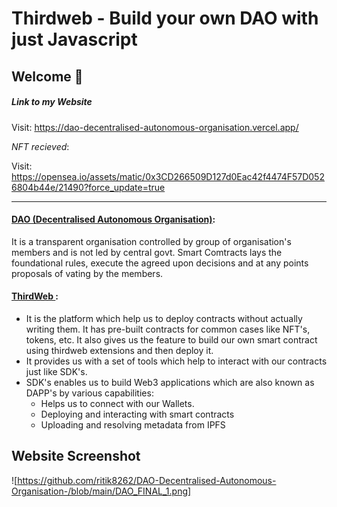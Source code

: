# **Thirdweb - Build your own DAO with just Javascript**

## **Welcome 👋**

##### Link to my Website

Visit: https://dao-decentralised-autonomous-organisation.vercel.app/

*NFT recieved*:

Visit: https://opensea.io/assets/matic/0x3CD266509D127d0Eac42f4474F57D0526804b44e/21490?force_update=true


---


#### <ins>DAO (Decentralised Autonomous Organisation)</ins>: 
It is a transparent organisation controlled by group of organisation's members and is not led by central govt. Smart Comtracts lays the foundational rules, execute the agreed upon decisions and at any points proposals of vating by the members.


#### <ins> ThirdWeb </ins>:
- It is the platform which help us to deploy contracts without actually writing them. It has pre-built contracts for common cases like NFT's, tokens, etc. It also gives us the feature to build our own smart contract using thirdweb extensions and then deploy it. 
- It provides us with a set of tools which help to interact with our contracts just like SDK's.
- SDK's enables us to build Web3 applications which are also known as DAPP's by various capabilities:
  * Helps us to connect with our Wallets.
  * Deploying and interacting with smart contracts
  * Uploading and resolving metadata from IPFS

## Website Screenshot

![https://github.com/ritik8262/DAO-Decentralised-Autonomous-Organisation-/blob/main/DAO_FINAL_1.png]
